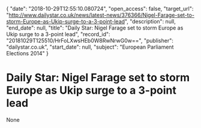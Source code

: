 {
  "date": "2018-10-29T12:55:10.080724", 
  "open_access": false, 
  "target_url": "http://www.dailystar.co.uk/news/latest-news/376366/Nigel-Farage-set-to-storm-Europe-as-Ukip-surge-to-a-3-point-lead", 
  "description": null, 
  "end_date": null, 
  "title": "Daily Star: Nigel Farage set to storm Europe as Ukip surge to a 3-point lead", 
  "record_id": "20181029T125510/HrFoLXwsHEb0W8RwNrwG0w==", 
  "publisher": "dailystar.co.uk", 
  "start_date": null, 
  "subject": "European Parliament Elections 2014"
}

# Daily Star: Nigel Farage set to storm Europe as Ukip surge to a 3-point lead

None